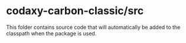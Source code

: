 # codaxy-carbon-classic/src

This folder contains source code that will automatically be added to the classpath when
the package is used.
